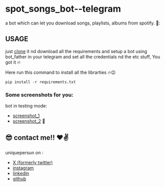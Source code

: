 # spot_songs_bot--telegram
 a bot which can let you download songs, playlists, albums from spotify. 👏: 

## USAGE
just [clone](https://github.com/uniquepersun/spot_songs_bot--telegram.git) it nd download all the requirements and setup a bot using bot_father in your telegram and set all the credentials nd the etc stuff, You got it :fire: <br>

Here run this command to install all the librarties :fire::wink:

    pip install -r requirements.txt

### Some screenshots for you:
 bot in testing mode:

- [screenshot_1](https://github.com/user-attachments/assets/4d783408-4142-46ec-ac15-a2f3a8b6a995)
- [screenshot_2](https://github.com/user-attachments/assets/98c99c3d-877b-4ec8-8df1-07bdec8f5b0c)
:open_hands:


## :sunglasses: contact me!! :heart::v:
uniquepersun on :
- [X (formerly twitter)](https://x.com/uniquepersun) <br>
- [instagram](https://instagram.com/uniquepersun) <br>
-  [linkedin](https://https://www.linkedin.com/in/abhay-tomar-53218530b)<br>
- [github](https://github.com/uniquepersun)<br>

